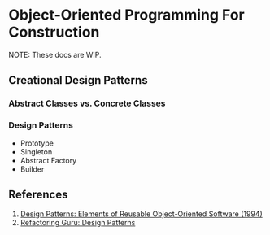 # Object-Oriented Programming For Construction

NOTE: These docs are WIP.

## Creational Design Patterns

### Abstract Classes vs. Concrete Classes

### Design Patterns

- Prototype
- Singleton
- Abstract Factory
- Builder

## References

1. [Design Patterns: Elements of Reusable Object-Oriented Software (1994)](https://learning.oreilly.com/library/view/design-patterns-elements/0201633612/)
2. [Refactoring Guru: Design Patterns](https://refactoring.guru/design-patterns)
